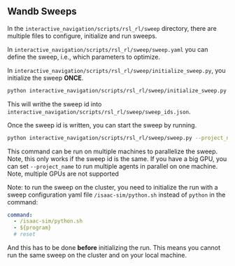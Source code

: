 ## Wandb Sweeps

In the `interactive_navigation/scripts/rsl_rl/sweep` directory, there are multiple files to configure, initialize and run sweeps.

In `interactive_navigation/scripts/rsl_rl/sweep/sweep.yaml` you can define the sweep, i.e., which parameters to optimize.

In  `interactive_navigation/scripts/rsl_rl/sweep/initialize_sweep.py`, you initialize the sweep **ONCE**.
```bash
python interactive_navigation/scripts/rsl_rl/sweep/initialize_sweep.py --project_name your_sweep_name
```
 This will writhe the sweep id into `interactive_navigation/scripts/rsl_rl/sweep/sweep_ids.json`.

Once the sweep id is written, you can start the sweep by running.
```bash
python interactive_navigation/scripts/rsl_rl/sweep/sweep.py --project_name your_sweep_name
```

This command can be run on multiple machines to parallelize the sweep. Note, this only works if the sweep id is the same.
If you have a big GPU, you can set `--project_name` to run multiple agents in parallel on one machine. Note, multiple GPUs are not supported

Note: to run the sweep on the cluster, you need to initialize the run with a sweep configuration yaml file `/isaac-sim/python.sh` instead of `python` in the command:

```yaml
command:
  - /isaac-sim/python.sh
  - ${program}
  # reset
  ```
  And this has to be done **before** initializing the run. This means you cannot run the same sweep on the cluster and on your local machine.